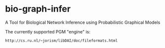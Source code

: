 bio-graph-infer
===============

A Tool for Biological Network Inference using Probabilistic Graphical Models


The currently supported PGM "engine" is:

	http://cs.ru.nl/~jorism/libDAI/doc/fileformats.html
